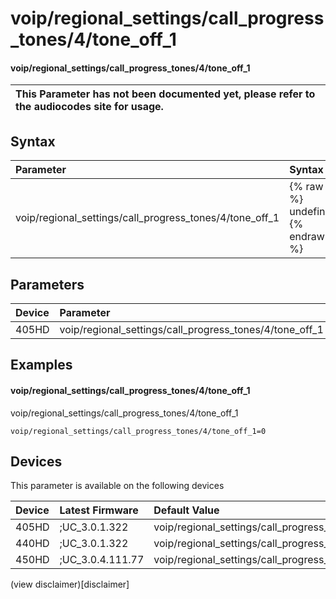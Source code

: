 ﻿---
description: voip/regional_settings/call_progress_tones/4/tone_off_1
search:
    keywords: ['voip','regional_settings','call_progress_tones','4','tone_off_1']
---

# voip/regional_settings/call_progress_tones/4/tone_off_1

#### voip/regional_settings/call_progress_tones/4/tone_off_1


| This Parameter has not been documented yet, please refer to the audiocodes site for usage.  |
| :--- |

## Syntax
| Parameter | Syntax |
| :--- | :--- |
|voip/regional_settings/call_progress_tones/4/tone_off_1 | {% raw %} undefined {% endraw %} |

## Parameters
|Device|Parameter|value|Description|
|:---|:---|:---|:---|
| 405HD | voip/regional_settings/call_progress_tones/4/tone_off_1 |  |  |

## Examples
#### voip/regional_settings/call_progress_tones/4/tone_off_1

voip/regional_settings/call_progress_tones/4/tone_off_1

```
voip/regional_settings/call_progress_tones/4/tone_off_1=0
```

## Devices
This parameter is available on the following devices

| Device | Latest Firmware | Default Value |
|:---|:---|:---|
| 405HD | ;UC_3.0.1.322 | voip/regional_settings/call_progress_tones/4/tone_off_1=0 
| 440HD | ;UC_3.0.1.322 | voip/regional_settings/call_progress_tones/4/tone_off_1=0 
| 450HD | ;UC_3.0.4.111.77 | voip/regional_settings/call_progress_tones/4/tone_off_1=0 

(view disclaimer)[disclaimer]
